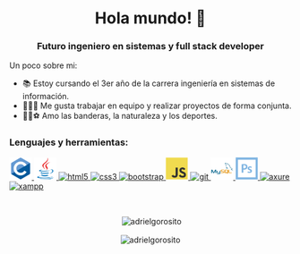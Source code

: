 <h1 align="center">Hola mundo! 👋</h1>
<h3 align="center">Futuro ingeniero en sistemas y full stack developer</h3>

Un poco sobre mi:

- 📚 Estoy cursando el 3er año de la carrera ingeniería en sistemas de información.
- 👨‍💻👥 Me gusta trabajar en equipo y realizar proyectos de forma conjunta.
- 🏴🐘⚽ Amo las banderas, la naturaleza y los deportes.


<h3 align="left">Lenguajes y herramientas:</h3>
<p align="left">
  <a href="https://www.cprogramming.com/" target="_blank" rel="noreferrer">
    <img src="https://raw.githubusercontent.com/devicons/devicon/master/icons/c/c-original.svg" alt="c" width="40" height="40"/>
  </a>
  <a href="https://www.java.com" target="_blank" rel="noreferrer">
    <img src="https://raw.githubusercontent.com/devicons/devicon/master/icons/java/java-original.svg" alt="java" width="40" height="40"/>
  </a>
  <a href="https://www.w3.org/html/" target="_blank" rel="noreferrer">
    <img src="https://www.w3.org/html/logo/downloads/HTML5_Badge_256.png" alt="html5" width="40" height="40"/>
  </a>
  <a href="https://www.w3schools.com/css/" target="_blank" rel="noreferrer">
    <img src="https://upload.wikimedia.org/wikipedia/commons/thumb/6/62/CSS3_logo.svg/800px-CSS3_logo.svg.png" alt="css3" width="40" height="40"/>
  </a>
  <a href="https://getbootstrap.com" target="_blank" rel="noreferrer"> 
     <img src="https://upload.wikimedia.org/wikipedia/commons/thumb/b/b2/Bootstrap_logo.svg/512px-Bootstrap_logo.svg.png" alt="bootstrap" width="45" height="40"/>
  </a>
  <a href="https://developer.mozilla.org/en-US/docs/Web/JavaScript" target="_blank" rel="noreferrer">
    <img src="https://raw.githubusercontent.com/devicons/devicon/master/icons/javascript/javascript-original.svg" alt="javascript" width="40" height="40"/>
  </a>
  <a href="https://git-scm.com/" target="_blank" rel="noreferrer">
    <img src="https://www.vectorlogo.zone/logos/git-scm/git-scm-icon.svg" alt="git" width="40" height="40"/>
  </a>
  <a href="https://www.mysql.com/" target="_blank" rel="noreferrer">
    <img src="https://raw.githubusercontent.com/devicons/devicon/master/icons/mysql/mysql-original-wordmark.svg" alt="mysql" width="40" height="40"/>
  </a>
  <a href="https://www.photoshop.com/en" target="_blank" rel="noreferrer">
    <img src="https://raw.githubusercontent.com/devicons/devicon/master/icons/photoshop/photoshop-line.svg" alt="photoshop" width="40" height="40"/>
  </a>
  <a href="https://www.axure.com/" target="_blank" rel="noreferrer">
    <img src="https://insmac.org/uploads/posts/2017-11/1511943598_axure-rp.png" alt="axure" width="40" height="40"/>
  </a>
  <a href="https://www.apachefriends.org/es/index.html" target="_blank" rel="noreferrer">
    <img src="https://cdn.worldvectorlogo.com/logos/xampp.svg" alt="xampp" width="40" height="40"/>
  </a>
</p>
<br>
<p align = "center">&nbsp;<img align="center" src="https://github-readme-stats.vercel.app/api?username=adrielgorosito&show_icons=true&locale=en" alt="adrielgorosito" /></p>

<p align = "center"><img align="center" src="https://github-readme-streak-stats.herokuapp.com/?user=adrielgorosito&" alt="adrielgorosito" /></p>

